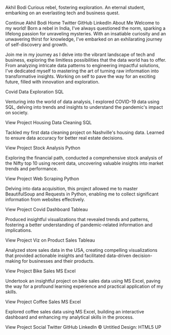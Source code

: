 Akhil Bodi
Curious rebel, fostering exploration. An eternal student, embarking on an everlasting tech and business quest.

Continue
Akhil Bodi
Home
Twitter
GitHub
LinkedIn
About Me
Welcome to my world! Born a rebel in India, I've always questioned the norm, sparking a lifelong passion for unraveling mysteries. With an insatiable curiosity and an unwavering thirst for knowledge, I've embarked on an exhilarating journey of self-discovery and growth.

Join me in my journey as I delve into the vibrant landscape of tech and business, exploring the limitless possibilities that the data world has to offer. From analyzing intricate data patterns to engineering impactful solutions, I've dedicated myself to mastering the art of turning raw information into transformative insights. Working on self to pave the way for an exciting future, filled with innovation and exploration.

Covid Data Exploration
SQL

Venturing into the world of data analysis, I explored COVID-19 data using SQL, delving into trends and insights to understand the pandemic's impact on society.

View Project
Housing Data Cleaning
SQL

Tackled my first data cleaning project on Nashville's housing data. Learned to ensure data accuracy for better real estate decisions.

View Project
Stock Analysis
Python

Exploring the financial path, conducted a comprehensive stock analysis of the Nifty top 10 using recent data, uncovering valuable insights into market trends and performance.

View Project
Web Scraping
Python

Delving into data acquisition, this project allowed me to master BeautifulSoup and Requests in Python, enabling me to collect significant information from websites effectively.

View Project
Covid Dashboard
Tableau

Produced insightful visualizations that revealed trends and patterns, fostering a better understanding of pandemic-related information and implications.

View Project
Viz on Product Sales
Tableau

Analyzed store sales data in the USA, creating compelling visualizations that provided actionable insights and facilitated data-driven decision-making for businesses and their products.

View Project
Bike Sales
MS Excel

Undertook an insightful project on bike sales data using MS Excel, paving the way for a profound learning experience and practical application of my skills.

View Project
Coffee Sales
MS Excel

Explored coffee sales data using MS Excel, building an interactive dashboard and enhancing my analytical skills in the process.

View Project
Social
Twitter
GitHub
LinkedIn
© Untitled
Design: HTML5 UP
